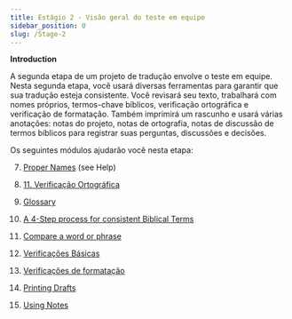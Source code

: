 ```yaml
---
title: Estágio 2 - Visão geral do teste em equipe
sidebar_position: 0
slug: /Stage-2
---
```




**Introduction**


A segunda etapa de um projeto de tradução envolve o teste em equipe. Nesta segunda etapa, você usará diversas ferramentas para garantir que sua tradução esteja consistente. Você revisará seu texto, trabalhará com nomes próprios, termos-chave bíblicos, verificação ortográfica e verificação de formatação. Também imprimirá um rascunho e usará várias anotações: notas do projeto, notas de ortografia, notas de discussão de termos bíblicos para registrar suas perguntas, discussões e decisões.


Os seguintes módulos ajudarão você nesta etapa:


  7.  [Proper Names](/7.PN) (see Help)


  8.  [11. Verificação Ortográfica](/8.SP)


  9.  [Glossary](/9.GL)


 10.  [A 4-Step process for consistent Biblical Terms](/10.BT)


 11.  [Compare a word or phrase](/11.MP)


 12.  [Verificações Básicas](/12.BC2)


 13.  [Verificações de formatação](/13.FC)


 14.  [Printing Drafts](/14.PD)


 15.  [Using Notes](/15.UN)

